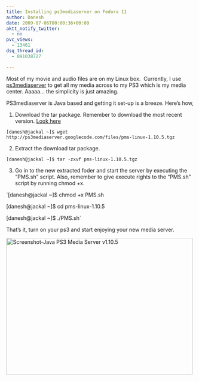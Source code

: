 ```yaml
---
title: Installing ps3mediaserver on Fedora 11
author: Danesh
date: 2009-07-06T00:00:36+00:00
aktt_notify_twitter:
  - no
pvc_views:
  - 13461
dsq_thread_id:
  - 891038727

---
```

Most of my movie and audio files are on my Linux box.  Currently, I use [ps3mediaserver][1] to get all my media across to my PS3 which is my media center. Aaaaa&#8230; the simplicity is just amazing.

PS3mediaserver is Java based and getting it set-up is a breeze. Here&#8217;s how,

1. Download the tar package. Remember to download the most recent version. [Look here][2]

`[danesh@jackal ~]$ wget http://ps3mediaserver.googlecode.com/files/pms-linux-1.10.5.tgz`

2. Extract the download tar package.

`[danesh@jackal ~]$ tar -zxvf pms-linux-1.10.5.tgz`

3. Go in to the new extracted foder and start the server by executing the &#8220;PMS.sh&#8221; script. Also, remember to give execute rights to the &#8220;PMS.sh&#8221; script by running chmod +x.

`[danesh@jackal ~]$ chmod +x PMS.sh</p>
<p>[danesh@jackal ~]$ cd pms-linux-1.10.5</p>
<p>[danesh@jackal ~]$ ./PMS.sh`

That&#8217;s it, turn on your ps3 and start enjoying your new media server.

[<img loading="lazy" class="alignnone size-medium wp-image-1597" title="Screenshot-Java PS3 Media Server v1.10.5" src="/wp-content/uploads/2009/07/Screenshot-Java-PS3-Media-Server-v1.10.5-499x365.png" alt="Screenshot-Java PS3 Media Server v1.10.5" width="499" height="365" srcset="/wp-content/uploads/2009/07/Screenshot-Java-PS3-Media-Server-v1.10.5-499x365.png 499w, /wp-content/uploads/2009/07/Screenshot-Java-PS3-Media-Server-v1.10.5.png 994w" sizes="(max-width: 499px) 100vw, 499px" />][3]

 [1]: http://code.google.com/p/ps3mediaserver/
 [2]: http://code.google.com/p/ps3mediaserver/downloads/list
 [3]: /wp-content/uploads/2009/07/Screenshot-Java-PS3-Media-Server-v1.10.5.png